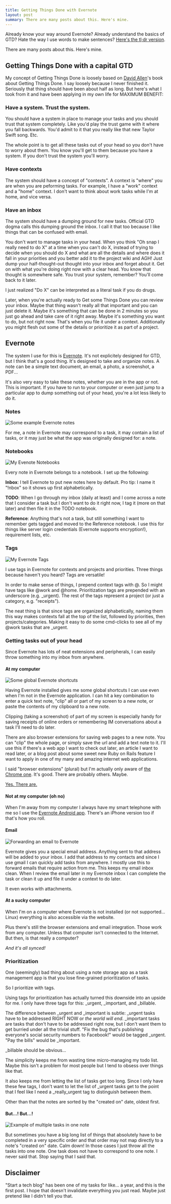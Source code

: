 ```yaml
---
title: Getting Things Done with Evernote
layout: post
summary: There are many posts about this. Here's mine.
---
```


<aside>Already know your way around Evernote? Already understand the basics of GTD?
Hate the way I use words to make sentences?
<a href="/blog/gtd-with-evernote-tldr.html">Here's the tl;dr version</a>.</aside>

There are many posts about this. Here's mine.

## Getting Things Done with a capital GTD

My concept of Getting Things Done is loosely based on
[David Allen](http://www.davidco.com/)'s book about Getting Things Done. I say
loosely because I never finished it. Seriously that thing should have been
about half as long. But here's what I took from it and have been applying in
my own life for MAXIMUM BENEFIT:

### Have a system. Trust the system.

You should have a system in place to manage your tasks and you should trust
that system completely. Like you'd play the trust game with it where you
fall backwards. You'd admit to it that you really like that new Taylor Swift
song. Etc.

The whole point is to get all these tasks out of your head so you don't have
to worry about them. You know you'll get to them because you have a system. If
you don't trust the system you'll worry.

### Have contexts

The system should have a concept of "contexts". A context is "where" you are
when you are peforming tasks. For example, I have a "work" context and a
"home" context. I don't want to think about work tasks while I'm at home,
and vice versa.

### Have an inbox

The system should have a dumping ground for new tasks. Official GTD dogma
calls this dumping ground the inbox. I call it that too because I like
things that can be confused with email.

You don't want to manage tasks in your head. When you think "Oh snap I really
need to do X" at a time when you can't do X, instead of trying to decide when
you should do X and what are all the details and where does it fall in your
priorities and you better add it to the project wiki and AGH! Just dump your
half-thought-out thought into your inbox and forget about it. Get on with what
you're doing right now with a clear head. You know that thought is somewhere
safe. You trust your system, remember? You'll come back to it later.

<p class="cough">I just realized "Do X" can be interpreted as a literal
task if you do drugs.</p>

Later, when you're actually ready to Get some Things Done you can review your
inbox. Maybe that thing wasn't really all that important and you can just
delete it. Maybe it's something that can be done in 2 minutes so you just go
ahead and take care of it right away. Maybe it's something you want to do, but
not right now. That's when you file it under a context. Additionally you might
flesh out some of the details or prioritize it as part of a project.

## Evernote

The system I use for this is [Evernote](http://www.evernote.com/). It's not
explicitely designed for GTD, but I think that's a good thing. It's designed
to take and organize notes. A note can be a simple text document, an email, a
photo, a screenshot, a PDF...

It's also very easy to take these notes, whether you are in the app or not.
This is important. If you have to run to your computer or even just jump to a
particular app to dump something out of your head, you're a lot less likely to
do it.

### Notes

![Some example Evernote notes](http://img.skitch.com/20101028-m25rkxjnu66gm3nwtsjmybgxsf.jpg)

For me, a note in Evernote may correspond to a task, it may contain a list of
tasks, or it may just be what the app was originally designed for: a note.

### Notebooks

![My Evenote Notebooks](http://img.skitch.com/20101028-cupkidsurjwkkb8gji96fyhuqy.jpg)

Every note in Evernote belongs to a notebook. I set up the following:

**Inbox**: I tell Evernote to put new notes here by default. Pro tip: I
name it "!nbox" so it shows up first alphabetically.

**TODO**: When I go through my inbox (daily at least) and I come across a note
that I consider a task but I don't want to do it right now, I tag it (more on
that later) and then file it in the TODO notebook.

**Reference**: Anything that's not a task, but still something I want to
remember gets tagged and moved to the Reference notebook. I use this for
things like server login credentials (Evernote supports encryption!),
requirement lists, etc.

### Tags

![My Evernote Tags](http://img.skitch.com/20101028-tccahwyqxwm4s3xmmt7nk6213i.jpg)

I use tags in Evernote for contexts and projects and priorities. Three
things because haven't you heard? Tags are versatile!

In order to make sense of things, I prepend context tags with @. So I might
have tags like @work and @home. Prioritization tags are prepended with an
underscore (e.g. \_urgent). The rest of the tags represent a project (or just a
category, e.g. "receipts").

The neat thing is that since tags are organized alphabetically, naming them
this way makes contexts fall at the top of the list, followed by priorities,
then projects/categories. Making it easy to do some cmd-clicks to see all of
my @work tasks that are \_urgent.

### Getting tasks out of your head

Since Evernote has lots of neat extensions and peripherals, I can easily throw
something into my inbox from anywhere.

#### At my computer

![Some global Evernote shortcuts](http://img.skitch.com/20101028-twqnkiicpjen6sn8ax6eyf9hji.jpg)

Having Evernote installed gives me some global shortcuts I can use even when
I'm not in the Evernote application. I can hit a key combination to enter a
quick text note, "clip" all or part of my screen to a new note, or paste the
contents of my clipboard to a new note.

Clipping (taking a screenshot) of part of my screen is especially handy for
saving receipts of online orders or remembering IM conversations about a task
I'll need to do later.

There are also browser extensions for saving web pages to a new note. You can
"clip" the whole page, or simply save the url and add a text note to it. I'll
use this if there's a web app I want to check out later, an article I want to
read later, or a blog post about some sweet new Ruby on Rails feature I want to
apply in one of my many and amazing internet web applications.

I said "browser extensions" (plural) but I'm actually only aware of
[the Chrome one](https://chrome.google.com/extensions/detail/pioclpoplcdbaefihamjohnefbikjilc).
It's good. There are probably others. Maybe.

[Yes. There are.](https://addons.mozilla.org/en-US/firefox/addon/8381/)

#### Not at my computer (oh no)

When I'm away from my computer I always have my smart telephone with me so I
use the [Evernote Android app](http://www.appbrain.com/app/evernote/com.evernote).
There's an iPhone version too if that's how you roll.

#### Email

![Forwarding an email to Evernote](http://img.skitch.com/20101028-d69w45e8yfmqewwuhsixsuabmk.jpg)

Evernote gives you a special email address. Anything sent to that address will
be added to your inbox. I add that address to my contacts and since I use
gmail I can quickly add tasks from anywhere. I mostly use this to forward emails
that require action from me. This keeps my email inbox clean. When I review
the email later in my Evernote inbox I can complete the task or clean it up and file
it under a context to do later.

It even works with attachments.

#### At a sucky computer

When I'm on a computer where Evernote is not installed (or not supported...
<span class="cough">Linux</span>) everything is also accessible via the
website.

Plus there's still the browser extensions and email integration. Those work from
any computer. Unless that computer isn't connected to the Internet. But then,
is that really a computer?

*And it's all synced!*

### Prioritization

One (seemingly) bad thing about using a note storage app as a task management
app is that you lose fine-grained prioritization of tasks.

So I prioritize with tags.

Using tags for prioritization has actually turned this downside into an upside
for me. I only have three tags for this: \_urgent, \_important, and \_billable.

The difference between \_urgent and \_important is subtle: \_urgent tasks have
to be addressed RIGHT NOW or _the world will end_. \_important tasks are tasks
that don't have to be addressed right now, but I don't want them to get
burried under all the trivial stuff. "Fix the bug that's publishing everyone's
social security numbers to Facebook!" would be tagged \_urgent. "Pay the
bills" would be \_important.

\_billable should be obvious...

The simplicity keeps me from wasting time micro-managing my todo list. Maybe
this isn't a problem for most people but I tend to obsess over things like
that.

It also keeps me from letting the list of tasks get too long. Since I only
have these few tags, I don't want to let the list of \_urgent tasks get to the
point that I feel like I need a \_really\_urgent tag to distinguish between
them.

Other than that the notes are sorted by the "created on" date, oldest first.

#### But...! But...!

![Example of multiple tasks in one note](http://img.skitch.com/20101027-erttceuhuf9u52w9attpsds8xt.jpg "Example of multiple tasks in one note")

But sometimes you have a big long list of things that absolutely have to be
completed in a very specific order and that order may not map directly to a
note's "created on" date. Calm down! In those cases I just throw all the tasks
into one note. One task does not have to correspond to one note. I never said
that. Stop saying that I said that.

## Disclaimer

"Start a tech blog" has been one of my tasks for like... a year, and this is the
first post. I hope that doesn't invalidate everything you just read. Maybe
just pretend like I didn't tell you that.